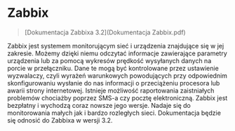 # Zabbix
> [Dokumentacja Zabbixa 3.2](Dokumentacja Zabbix.pdf)

Zabbix jest systemem monitorującym sieć i urządzenia znajdujące się w jej zakresie. Możemy dzięki niemu odczytać informacje zawierające parametry urządzenia lub za pomocą wykresów prędkość wysyłanych danych na porcie w przełączniku. Dane te mogą być kontrolowane przez ustawienie wyzwalaczy, czyli wyrażeń warunkowych powodujących przy odpowiednim skonfigurowaniu wysłanie do nas informacji o przeciążeniu procesora lub awarii strony internetowej. Istnieje możliwość raportowania zaistniałych problemów chociażby poprzez SMS-a czy pocztę elektroniczną. Zabbix jest bezpłatny i wychodzą coraz nowsze jego wersje. Nadaje się do monitorowania małych jak i bardzo rozległych sieci. Dokumentacja będzie się odnosić do Zabbixa w wersji 3.2. 
